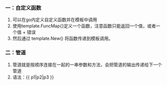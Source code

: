 ### 一：自定义函数
1. 可以在go内定义自定义函数并在模板中调用
2. 使用template.FuncMap{}定义一个函数，注意函数只能返回一个值，或者一个值 + 错误
3. 然后通过 template.New() 将函数传递到模板调用。

### 二：管道
1. 管道就是按顺序连接在一起的一串参数和方法，会把管道的输出传递给下一个管道
2. 语法：{{ p1|p2|p3 }}